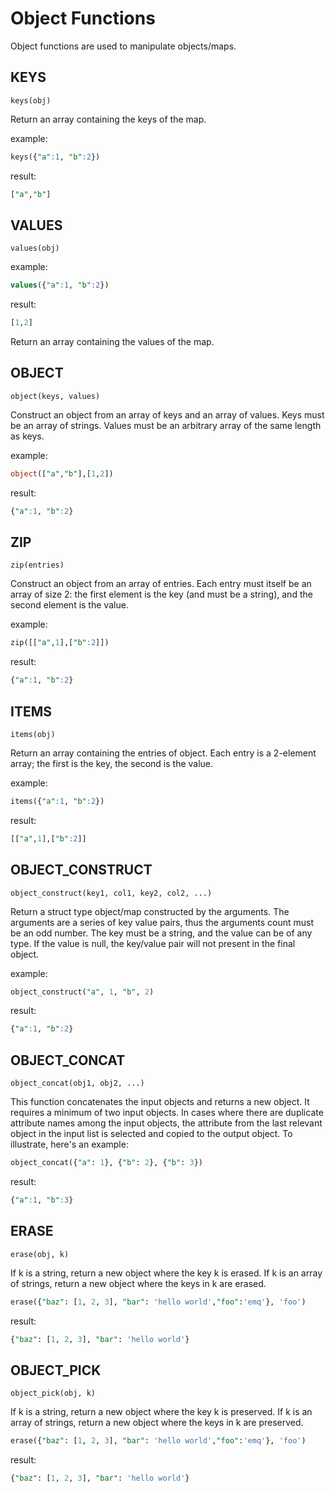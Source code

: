 # Object Functions

Object functions are used to manipulate objects/maps.

## KEYS

```text
keys(obj)
```

Return an array containing the keys of the map.

example:

```sql
keys({"a":1, "b":2})
```

result:

```sql
["a","b"]
```

## VALUES

```text
values(obj)
```

example:

```sql
values({"a":1, "b":2})
```

result:

```sql
[1,2]
```

Return an array containing the values of the map.

## OBJECT

```text
object(keys, values)
```

Construct an object from an array of keys and an array of values. Keys must be an array of strings. Values must be an
arbitrary array of the same length as keys.

example:

```sql
object(["a","b"],[1,2])
```

result:

```sql
{"a":1, "b":2}
```

## ZIP

```text
zip(entries)
```

Construct an object from an array of entries. Each entry must itself be an array of size 2: the first element is the
key (and must be a string), and the second element is the value.

example:

```sql
zip([["a",1],["b":2]])
```

result:

```sql
{"a":1, "b":2}
```

## ITEMS

```text
items(obj)
```

Return an array containing the entries of object. Each entry is a 2-element array; the first is the key, the second is
the value.

example:

```sql
items({"a":1, "b":2})
```

result:

```sql
[["a",1],["b":2]]
```

## OBJECT_CONSTRUCT

```text
object_construct(key1, col1, key2, col2, ...)
```

Return a struct type object/map constructed by the arguments. The arguments are a series of key value pairs, thus the
arguments count must be an odd number. The key must be a string, and the value can be of any type. If the value is null,
the key/value pair will not present in the final object.

example:

```sql
object_construct("a", 1, "b", 2)
```

result:

```sql
{"a":1, "b":2}
```

## OBJECT_CONCAT

```text
object_concat(obj1, obj2, ...)
```

This function concatenates the input objects and returns a new object. It requires a minimum of two input objects. In cases where there are duplicate attribute names among the input objects, the attribute from the last relevant object in the input list is selected and copied to the output object. To illustrate, here's an example:

```sql
object_concat({"a": 1}, {"b": 2}, {"b": 3})
```

result:

```sql
{"a":1, "b":3}
```

## ERASE

```text
erase(obj, k)
```

If k is a string, return a new object where the key k is erased. If k is an array of strings, return a new object where the keys in k are erased.

```sql
erase({"baz": [1, 2, 3], "bar": 'hello world',"foo":'emq'}, 'foo')
```

result:

```sql
{"baz": [1, 2, 3], "bar": 'hello world'}
```

## OBJECT_PICK

```text
object_pick(obj, k)
```

If k is a string, return a new object where the key k is preserved. If k is an array of strings, return a new object where the keys in k are preserved.

```sql
erase({"baz": [1, 2, 3], "bar": 'hello world',"foo":'emq'}, 'foo')
```

result:

```sql
{"baz": [1, 2, 3], "bar": 'hello world'}
```
